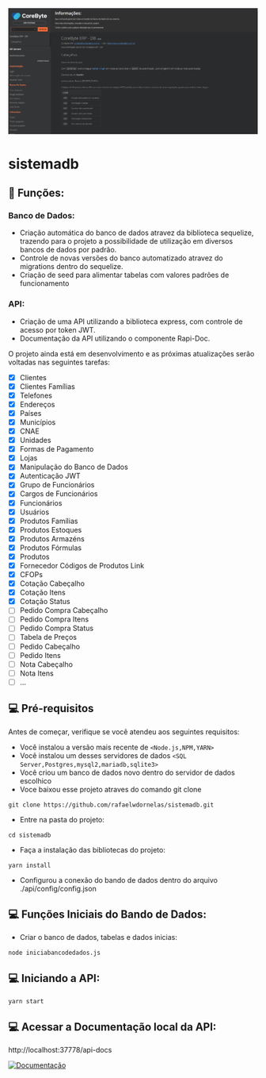 <img src="Screenshot.png" alt="exemplo imagem">

# sistemadb

## 🔧 Funções:

### Banco de Dados:

- Criação automática do banco de dados atravez da biblioteca sequelize, trazendo para o projeto a possibilidade de utilização em diversos bancos de dados por padrão.
- Controle de novas versões do banco automatizado atravez do migrations dentro do sequelize.
- Criação de seed para alimentar tabelas com valores padrões de funcionamento

### API:

- Criação de uma API utilizando a biblioteca express, com controle de acesso por token JWT.
- Documentação da API utilizando o componente Rapi-Doc.

O projeto ainda está em desenvolvimento e as próximas atualizações serão voltadas nas seguintes tarefas:

- [x] Clientes
- [x] Clientes Famílias
- [x] Telefones
- [x] Endereços
- [x] Países
- [x] Municípios
- [x] CNAE
- [x] Unidades
- [x] Formas de Pagamento
- [x] Lojas
- [x] Manipulação do Banco de Dados
- [x] Autenticação JWT
- [x] Grupo de Funcionários
- [x] Cargos de Funcionários
- [x] Funcionários
- [x] Usuários
- [x] Produtos Famílias
- [x] Produtos Estoques
- [x] Produtos Armazéns
- [x] Produtos Fórmulas
- [x] Produtos
- [x] Fornecedor Códigos de Produtos Link
- [x] CFOPs
- [x] Cotação Cabeçalho
- [x] Cotação Itens
- [x] Cotação Status
- [ ] Pedido Compra Cabeçalho
- [ ] Pedido Compra Itens
- [ ] Pedido Compra Status
- [ ] Tabela de Preços
- [ ] Pedido Cabeçalho
- [ ] Pedido Itens
- [ ] Nota Cabeçalho
- [ ] Nota Itens
- [ ] ...

## 💻 Pré-requisitos

Antes de começar, verifique se você atendeu aos seguintes requisitos:

- Você instalou a versão mais recente de `<Node.js,NPM,YARN>`
- Você instalou um desses servidores de dados `<SQL Server,Postgres,mysql2,mariadb,sqlite3>`
- Você criou um banco de dados novo dentro do servidor de dados escolhico
- Voce baixou esse projeto atraves do comando git clone

```
git clone https://github.com/rafaelwdornelas/sistemadb.git
```

- Entre na pasta do projeto:

```
cd sistemadb
```

- Faça a instalação das bibliotecas do projeto:

```
yarn install
```

- Configurou a conexão do bando de dados dentro do arquivo ./api/config/config.json

## 💻 Funções Iniciais do Bando de Dados:

- Criar o banco de dados, tabelas e dados inicias:

```
node iniciabancodedados.js
```

## 💻 Iniciando a API:

```
yarn start
```

## 💻 Acessar a Documentação local da API:

http://localhost:37778/api-docs

[![Documentação](https://img.shields.io/badge/Manual-999999?style=for-the-badge&logo=BookStack&logoColor=white)](http://localhost:37778/api-docs)
